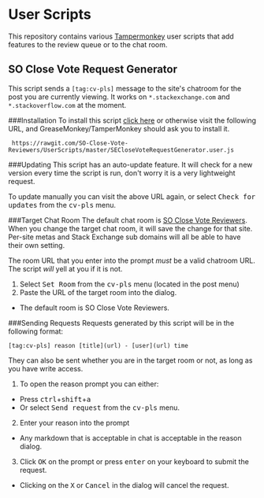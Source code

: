 # User Scripts


This repository contains various [Tampermonkey](http://tampermonkey.net/) user scripts that add features to the review queue or to the chat room.

## SO Close Vote Request Generator
This script sends a `[tag:cv-pls]` message to the site's chatroom for the post you are currently viewing. It works on `*.stackexchange.com` and `*.stackoverflow.com` at the moment.

###Installation
To install this script [click here](https://rawgit.com/SO-Close-Vote-Reviewers/UserScripts/master/SECloseVoteRequestGenerator.user.js) or otherwise visit the following URL, and GreaseMonkey/TamperMonkey should ask you to install it.

     https://rawgit.com/SO-Close-Vote-Reviewers/UserScripts/master/SECloseVoteRequestGenerator.user.js
     
###Updating
This script has an auto-update feature. It will check for a new version every time the script is run, don't worry it is a very lightweight request.

To update manually you can visit the above URL again, or select <kbd>Check for updates</kbd> from the <kbd>cv-pls</kbd> menu.

###Target Chat Room
The default chat room is [SO Close Vote Reviewers](http://chat.stackoverflow.com/rooms/41570/so-close-vote-reviewers). When you change the target chat room, it will save the change for that site. Per-site metas and Stack Exchange sub domains will all be able to have their own setting.

The room URL that you enter into the prompt *must* be a valid chatroom URL. The script *will* yell at you if it is not. 

1. Select <kbd>Set Room</kbd> from the <kbd>cv-pls</kbd> menu (located in the post menu)
2. Paste the URL of the target room into the dialog.
  * The default room is SO Close Vote Reviewers.

###Sending Requests
Requests generated by this script will be in the following format:

    [tag:cv-pls] reason [title](url) - [user](url) time
    
They can also be sent whether you are in the target room or not, as long as you have write access. 

1. To open the reason prompt you can either:
  *  Press <kbd>ctrl</kbd>+<kbd>shift</kbd>+<kbd>a</kbd>
  *  Or select <kbd>Send request</kbd> from the <kbd>cv-pls</kbd> menu.
2. Enter your reason into the prompt
  *  Any markdown that is acceptable in chat is acceptable in the reason dialog.
3. Click <kbd>OK</kbd> on the prompt or press <kbd>enter</kbd> on your keyboard to submit the request. 
  * Clicking on the <kbd>X</kbd> or <kbd>Cancel</kbd> in the dialog will cancel the request.
